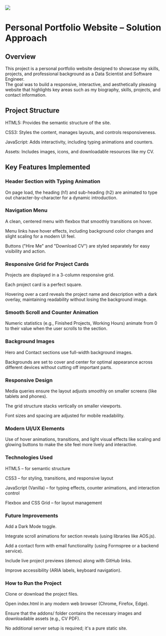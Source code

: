 
<img src='https://t4.ftcdn.net/jpg/03/08/69/75/240_F_308697506_9dsBYHXm9FwuW0qcEqimAEXUvzTwfzwe.jpg'/>    

# Personal Portfolio Website – Solution Approach <br>
## Overview <br>
This project is a personal portfolio website designed to showcase my skills, projects, and professional background as a Data Scientist and Software Engineer.<br>
The goal was to build a responsive, interactive, and aesthetically pleasing website that highlights key areas such as my biography, skills, projects, and contact information.<br>

## Project Structure<br>
HTML5: Provides the semantic structure of the site.<br>

CSS3: Styles the content, manages layouts, and controls responsiveness.<br>

JavaScript: Adds interactivity, including typing animations and counters.<br>

Assets: Includes images, icons, and downloadable resources like my CV.<br>

## Key Features Implemented<br>
### Header Section with Typing Animation<br>

On page load, the heading (h1) and sub-heading (h2) are animated to type out character-by-character for a dynamic introduction.<br>

### Navigation Menu<br>

A clean, centered menu with flexbox that smoothly transitions on hover.<br>

Menu links have hover effects, including background color changes and slight scaling for a modern UI feel.<br>

Buttons ("Hire Me" and "Download CV") are styled separately for easy visibility and action.<br>

### Responsive Grid for Project Cards<br>

Projects are displayed in a 3-column responsive grid.<br>

Each project card is a perfect square.<br>

Hovering over a card reveals the project name and description with a dark overlay, maintaining readability without losing the background image.<br>

### Smooth Scroll and Counter Animation<br>

Numeric statistics (e.g., Finished Projects, Working Hours) animate from 0 to their value when the user scrolls to the section.<br>

### Background Images<br>

Hero and Contact sections use full-width background images.<br>

Backgrounds are set to cover and center for optimal appearance across different devices without cutting off important parts.<br>

### Responsive Design<br>

Media queries ensure the layout adjusts smoothly on smaller screens (like tablets and phones).<br>

The grid structure stacks vertically on smaller viewports.<br>

Font sizes and spacing are adjusted for mobile readability.<br>

### Modern UI/UX Elements<br>

Use of hover animations, transitions, and light visual effects like scaling and glowing buttons to make the site feel more lively and interactive.<br>

### Technologies Used<br>
HTML5 – for semantic structure<br>

CSS3 – for styling, transitions, and responsive layout<br>

JavaScript (Vanilla) – for typing effects, counter animations, and interaction control<br>

Flexbox and CSS Grid – for layout management<br>

### Future Improvements<br>
Add a Dark Mode toggle.<br>

Integrate scroll animations for section reveals (using libraries like AOS.js).<br>

Add a contact form with email functionality (using Formspree or a backend service).<br>

Include live project previews (demos) along with GitHub links.<br>

Improve accessibility (ARIA labels, keyboard navigation).<br>

### How to Run the Project<br>
Clone or download the project files.<br>

Open index.html in any modern web browser (Chrome, Firefox, Edge).<br>

Ensure that the addons/ folder contains the necessary images and downloadable assets (e.g., CV PDF).<br>

No additional server setup is required; it's a pure static site.<br>